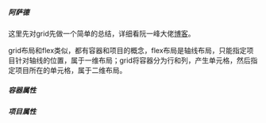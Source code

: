 ##### 阿萨德

这里先对grid先做一个简单的总结，详细看阮一峰大佬[博客](https://www.ruanyifeng.com/blog/2019/03/grid-layout-tutorial.html)。

grid布局和flex类似，都有容器和项目的概念，flex布局是轴线布局，只能指定项目针对轴线的位置，属于一维布局；grid将容器分为行和列，产生单元格，然后指定项目所在的单元格，属于二维布局。

##### 容器属性







##### 项目属性